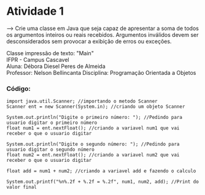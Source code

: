 # Atividade 1

--> Crie uma classe em Java que seja capaz de apresentar a soma de todos os argumentos inteiros ou reais recebidos. Argumentos inválidos devem ser desconsiderados sem provocar a exibição de erros ou exceções.

Classe impressão de texto: "Main"  
IFPR - Campus Cascavel    
Aluna: Débora Diesel Peres de Almeida       
Professor: Nelson Bellincanta
Disciplina: Programação Orientada a Objetos 

### Código:

```
import java.util.Scanner; //importando o metodo Scanner
Scanner ent = new Scanner(System.in); //criando um objeto Scanner

System.out.println("Digite o primeiro número: "); //Pedindo para usuario digitar o primeiro número
float num1 = ent.nextFloat(); //criando a variavel num1 que vai receber o que o usuario digitar

System.out.println("Digite o segundo número: "); //Pedindo para usuario digitar o segundo número
float num2 = ent.nextFloat(); //criando a variavel num2 que vai receber o que o usuario digitar

float add = num1 + num2; //criando a variavel add e fazendo o calculo

System.out.printf("%n%.2f + %.2f = %.2f", num1, num2, add); //Print do valor final

```
